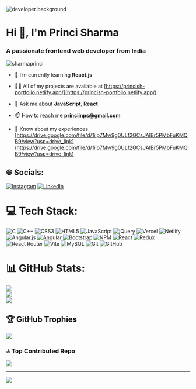 
![developer background](assets/banner.avif)

<h1>Hi 👋, I'm Princi Sharma</h1>
<h3>A passionate frontend web developer from India</h3>

<p align="left"> <img src="https://komarev.com/ghpvc/?username=sharmaprinci&label=Profile%20views&color=0e75b6&style=flat" alt="sharmaprinci" /> </p>

- 🌱 I’m currently learning **React.js**

- 👨‍💻 All of my projects are available at [https://princish-portfolio.netlify.app/](https://princish-portfolio.netlify.app/)

- 💬 Ask me about **JavaScript, React**

- 📫 How to reach me **princiinps@gmail.com**

- 📄 Know about my experiences [https://drive.google.com/file/d/1ilp7Mw9g0ULf2GCsJAIBr5PMbFuKMQB9/view?usp=drive_link](https://drive.google.com/file/d/1ilp7Mw9g0ULf2GCsJAIBr5PMbFuKMQB9/view?usp=drive_link)

## 🌐 Socials:
[![Instagram](https://img.shields.io/badge/Instagram-%23E4405F.svg?logo=Instagram&logoColor=white)](https://instagram.com/princi_sh1787) [![LinkedIn](https://img.shields.io/badge/LinkedIn-%230077B5.svg?logo=linkedin&logoColor=white)](https://linkedin.com/in/princi-sharma) 

# 💻 Tech Stack:
![C](https://img.shields.io/badge/c-%2300599C.svg?style=for-the-badge&logo=c&logoColor=white) ![C++](https://img.shields.io/badge/c++-%2300599C.svg?style=for-the-badge&logo=c%2B%2B&logoColor=white) ![CSS3](https://img.shields.io/badge/css3-%231572B6.svg?style=for-the-badge&logo=css3&logoColor=white) ![HTML5](https://img.shields.io/badge/html5-%23E34F26.svg?style=for-the-badge&logo=html5&logoColor=white) ![JavaScript](https://img.shields.io/badge/javascript-%23323330.svg?style=for-the-badge&logo=javascript&logoColor=%23F7DF1E) ![jQuery](https://img.shields.io/badge/jquery-%230769AD.svg?style=for-the-badge&logo=jquery&logoColor=white) ![Vercel](https://img.shields.io/badge/vercel-%23000000.svg?style=for-the-badge&logo=vercel&logoColor=white) ![Netlify](https://img.shields.io/badge/netlify-%23000000.svg?style=for-the-badge&logo=netlify&logoColor=#00C7B7) ![Angular.js](https://img.shields.io/badge/angular.js-%23E23237.svg?style=for-the-badge&logo=angularjs&logoColor=white) ![Angular](https://img.shields.io/badge/angular-%23DD0031.svg?style=for-the-badge&logo=angular&logoColor=white) ![Bootstrap](https://img.shields.io/badge/bootstrap-%238511FA.svg?style=for-the-badge&logo=bootstrap&logoColor=white) ![NPM](https://img.shields.io/badge/NPM-%23CB3837.svg?style=for-the-badge&logo=npm&logoColor=white) ![React](https://img.shields.io/badge/react-%2320232a.svg?style=for-the-badge&logo=react&logoColor=%2361DAFB) ![Redux](https://img.shields.io/badge/redux-%23593d88.svg?style=for-the-badge&logo=redux&logoColor=white) ![React Router](https://img.shields.io/badge/React_Router-CA4245?style=for-the-badge&logo=react-router&logoColor=white) ![Vite](https://img.shields.io/badge/vite-%23646CFF.svg?style=for-the-badge&logo=vite&logoColor=white) ![MySQL](https://img.shields.io/badge/mysql-4479A1.svg?style=for-the-badge&logo=mysql&logoColor=white) ![Git](https://img.shields.io/badge/git-%23F05033.svg?style=for-the-badge&logo=git&logoColor=white) ![GitHub](https://img.shields.io/badge/github-%23121011.svg?style=for-the-badge&logo=github&logoColor=white)
# 📊 GitHub Stats:
![](https://github-readme-stats.vercel.app/api?username=sharmaprinci&theme=dark&hide_border=false&include_all_commits=false&count_private=false)<br/>
![](https://github-readme-streak-stats.herokuapp.com/?user=sharmaprinci&theme=dark&hide_border=false)<br/>
![](https://github-readme-stats.vercel.app/api/top-langs/?username=sharmaprinci&theme=dark&hide_border=false&include_all_commits=false&count_private=false&layout=compact)

## 🏆 GitHub Trophies
![](https://github-profile-trophy.vercel.app/?username=sharmaprinci&theme=radical&no-frame=false&no-bg=true&margin-w=4)

### 🔝 Top Contributed Repo
![](https://github-contributor-stats.vercel.app/api?username=sharmaprinci&limit=5&theme=dark&combine_all_yearly_contributions=true)

---
[![](https://visitcount.itsvg.in/api?id=sharmaprinci&icon=0&color=0)](https://visitcount.itsvg.in)

<!-- Proudly created with GPRM ( https://gprm.itsvg.in ) -->
